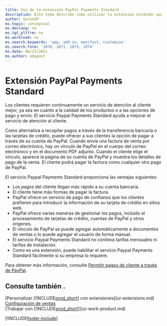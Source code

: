 ```yaml
---
title: Uso de la extensión PayPal Payments Standard
description: Este tema describe cómo utilizar la extensión estándar para permitir a clientes realizar pagos con PayPal.
author: SorenGP
ms.topic: conceptual
ms.devlang: na
ms.tgt_pltfrm: na
ms.workload: na
ms.search.keywords: 'app, add-in, manifest, customize'
ms.search.form: '1070, 1071, 1073, 1074'
ms.date: 06/23/2021
ms.author: edupont
---
```

# Extensión PayPal Payments Standard

Los clientes requieren continuamente un servicio de atención al cliente mejor, ya sea en cuanto a la calidad de los productos o a las opciones de pago y envío. El servicio Paypal Payments Standard ayuda a mejorar el servicio de atención al cliente.

Como alternativa a recopilar pagos a través de la transferencia bancaria o las tarjetas de crédito, puede ofrecer a sus clientes la opción de pagar a través de su cuenta de PayPal. Cuando envía una factura de venta por correo electrónico, hay un vínculo de PayPal en el cuerpo del correo electrónico y en el documento PDF adjunto. Cuando el cliente elige el vínculo, aparece la página de su cuenta de PayPal y muestra los detalles de pago de la venta. El cliente podrá pagar la factura como cualquier otro pago de PayPal.

El servicio Paypal Payments Standard proporciona las ventajas siguientes:

* Los pagos del cliente llegan más rápido a su cuenta bancaria.
* El cliente tiene más formas de pagar la factura.
* PayPal ofrece un servicio de pago de confianza que los clientes prefieren para introducir la información de su tarjeta de crédito en sitios web.
* PayPal ofrece varias maneras de gestionar los pagos, incluido el procesamiento de tarjetas de crédito, cuentas de PayPal y otros orígenes.
* El vínculo de PayPal se puede agregar automáticamente a documentos de ventas o lo puede agregar el usuario de forma manual.
* El servicio Paypal Payments Standard no conlleva tarifas mensuales ni tarifas de instalación.
* Como es una extensión, puede habilitar el servicio Paypal Payments Standard fácilmente si su empresa lo requiere.  

Para obtener más información, consulte [Permitir pagos de cliente a través de PayPal](sales-how-enable-payment-service-extensions.md).

## Consulte también .

[Personalizar [!INCLUDE[prod_short](includes/prod_short.md)] con extensiones](ui-extensions.md)  
[Configuración de ventas](sales-setup-sales.md)  
[Trabajar con [!INCLUDE[prod_short](includes/prod_short.md)]](ui-work-product.md)  

[!INCLUDE[footer-include](includes/footer-banner.md)]

